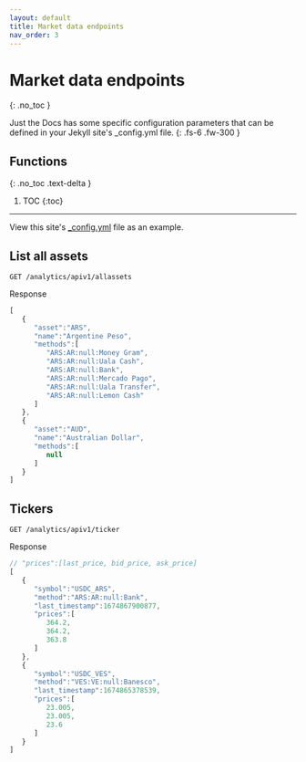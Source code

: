 ```yaml
---
layout: default
title: Market data endpoints
nav_order: 3
---
```


# Market data endpoints
{: .no_toc }

Just the Docs has some specific configuration parameters that can be defined in your Jekyll site's \_config.yml file.
{: .fs-6 .fw-300 }

## Functions
{: .no_toc .text-delta }

1. TOC
{:toc}

---

View this site's [\_config.yml](https://github.com/just-the-docs/just-the-docs/tree/main/_config.yml) file as an example.

## List all assets

`GET /analytics/apiv1/allassets`

Response

```js
[
   {
      "asset":"ARS",
      "name":"Argentine Peso",
      "methods":[
         "ARS:AR:null:Money Gram",
         "ARS:AR:null:Uala Cash",
         "ARS:AR:null:Bank",
         "ARS:AR:null:Mercado Pago",
         "ARS:AR:null:Uala Transfer",
         "ARS:AR:null:Lemon Cash"
      ]
   },
   {
      "asset":"AUD",
      "name":"Australian Dollar",
      "methods":[
         null
      ]
   }
]
```

## Tickers

`GET /analytics/apiv1/ticker`

Response

```js
// "prices":[last_price, bid_price, ask_price]
[
   {
      "symbol":"USDC_ARS",
      "method":"ARS:AR:null:Bank",
      "last_timestamp":1674867900877,
      "prices":[
         364.2,
         364.2,
         363.8
      ]
   },
   {
      "symbol":"USDC_VES",
      "method":"VES:VE:null:Banesco",
      "last_timestamp":1674865378539,
      "prices":[
         23.005,
         23.005,
         23.6
      ]
   }
]
```